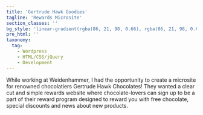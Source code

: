 ```yaml
---
title: 'Gertrude Hawk Goodies'
tagline: 'Rewards Microsite'
section_classes: ''
bg_style: 'linear-gradient(rgba(86, 21, 98, 0.66), rgba(86, 21, 98, 0.66)), url(/user/themes/sathyaram/images/web/gertrudehawkchocolate.jpg)'
pre_html: ''
taxonomy:
  tag:
    - Wordpress
    - HTML/CSS/jQuery
    - Development
---
```

While working at Weidenhammer, I had the opportunity to create a microsite for renowned chocolatiers Gertrude Hawk Chocolates! They wanted a clear cut and simple rewards website where chocolate-lovers can sign up to be a part of their reward program designed to reward you with free chocolate, special discounts and news about new products. 
